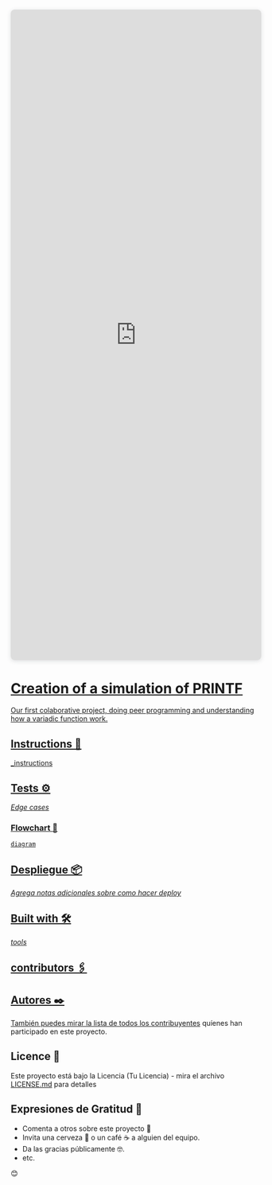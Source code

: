 <div style="position: relative; width: 100%; height: 0; padding-top: 250.0000%;
 padding-bottom: 48px; box-shadow: 0 2px 8px 0 rgba(63,69,81,0.16); margin-top: 1.6em; margin-bottom: 0.9em; overflow: hidden;
 border-radius: 8px; will-change: transform;">
  <iframe style="position: absolute; width: 100%; height: 100%; top: 0; left: 0; border: none; padding: 0;margin: 0;"
    src="https:&#x2F;&#x2F;www.canva.com&#x2F;design&#x2F;DAEMBgNw43I&#x2F;view?embed">
  </iframe>
</div>
<a href="https:&#x2F;&#x2F;www.canva.com&#x2F;design&#x2F;DAEMBgNw43I&#x2F;view?utm_content=DAEMBgNw43I&amp;utm_campaign=designshare&amp;utm_medium=embeds&amp;utm_source=link" target="_blank" rel="noopener">

# Creation of a simulation of PRINTF

Our first colaborative project, doing peer programming and understanding how a variadic function work. 

## Instructions 🚀

_instructions

## Tests ⚙️

_Edge cases_

### Flowchart 🔩

```
diagram
```
## Despliegue 📦

_Agrega notas adicionales sobre como hacer deploy_

## Built with 🛠️

_tools_

## contributors 🖇️


## Autores ✒️

También puedes mirar la lista de todos los [contribuyentes](https://github.com/your/project/contributors) quíenes han participado en este proyecto. 

## Licence 📄

Este proyecto está bajo la Licencia (Tu Licencia) - mira el archivo [LICENSE.md](LICENSE.md) para detalles

## Expresiones de Gratitud 🎁

* Comenta a otros sobre este proyecto 📢
* Invita una cerveza 🍺 o un café ☕ a alguien del equipo. 
* Da las gracias públicamente 🤓.
* etc.

😊